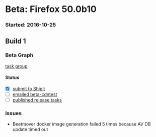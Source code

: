 # Beta: Firefox 50.0b10

### Started: 2016-10-25

## Build 1

### Beta Graph
[task group](https://tools.taskcluster.net/push-inspector/#/xhP1gq8FSlGiyqHDYkdOkA)


#### Status
- [x] [submit to Shipit](https://wiki.mozilla.org/Release:Release_Automation_on_Mercurial:Starting_a_Release#Submit_to_Ship_It)
- [ ] [emailed beta-cdntest](../how-tos/relpro.md#1-email-drivers-re-release-live-on-test-channel)
- [ ] [published release tasks](../how-tos/relpro.md#3-publish-release)

### Issues
- Beetmover docker image generation failed 5 times because AV DB update timed out


